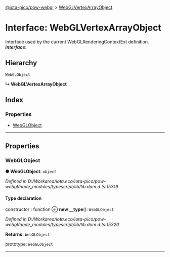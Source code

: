 [@iota-pico/pow-webgl](../README.md) > [WebGLVertexArrayObject](../interfaces/webglvertexarrayobject.md)

# Interface: WebGLVertexArrayObject

Interface used by the current WebGLRenderingContextExt definition.
*__interface__*: 

## Hierarchy

 `WebGLObject`

**↳ WebGLVertexArrayObject**

## Index

### Properties

* [WebGLObject](webglvertexarrayobject.md#webglobject)

---

## Properties

<a id="webglobject"></a>

###  WebGLObject

**● WebGLObject**: *`object`*

*Defined in D:/Workarea/iota.eco/iota-pico/pow-webgl/node_modules/typescript/lib/lib.dom.d.ts:15319*

#### Type declaration

 constructor : function
⊕ **new __type**(): `WebGLObject`

*Defined in D:/Workarea/iota.eco/iota-pico/pow-webgl/node_modules/typescript/lib/lib.dom.d.ts:15320*

**Returns:** `WebGLObject`

 prototype: `WebGLObject`

___

